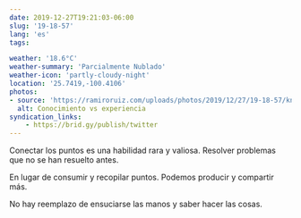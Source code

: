 ```yaml
---
date: 2019-12-27T19:21:03-06:00
slug: '19-18-57'
lang: 'es'
tags:

weather: '18.6°C'
weather-summary: 'Parcialmente Nublado'
weather-icon: 'partly-cloudy-night'
location: '25.7419,-100.4106'
photos:
- source: 'https://ramiroruiz.com/uploads/photos/2019/12/27/19-18-57/knowledge-vs-experience.jpeg'
  alt: Conocimiento vs experiencia
syndication_links:
    - https://brid.gy/publish/twitter
---
```

Conectar los puntos es una habilidad rara y valiosa. Resolver problemas que no se han resuelto antes. 

En lugar de consumir y recopilar puntos. Podemos producir y compartir más.

No hay reemplazo de ensuciarse las manos y saber hacer las cosas.